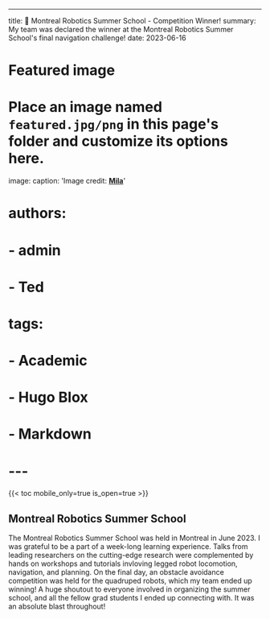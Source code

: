 ---
title: 🎉 Montreal Robotics Summer School - Competition Winner!
summary: My team was declared the winner at the Montreal Robotics Summer School's final navigation challenge!
date: 2023-06-16

# Featured image
# Place an image named `featured.jpg/png` in this page's folder and customize its options here.
image:
  caption: 'Image credit: [**Mila**](https://mila.quebec/en)'

# authors:
#   - admin
#   - Ted

# tags:
#   - Academic
#   - Hugo Blox
#   - Markdown
# ---

{{< toc mobile_only=true is_open=true >}}

## Montreal Robotics Summer School

The Montreal Robotics Summer School was held in Montreal in June 2023. I was grateful to be a part of a week-long learning experience. Talks from leading researchers on the cutting-edge research were complemented by hands on workshops and tutorials invloving legged robot locomotion, navigation, and planning. On the final day, an obstacle avoidance competition was held for the quadruped robots, which my team ended up winning! A huge shoutout to everyone involved in organizing the summer school, and all the fellow grad students I ended up connecting with. It was an absolute blast throughout!
